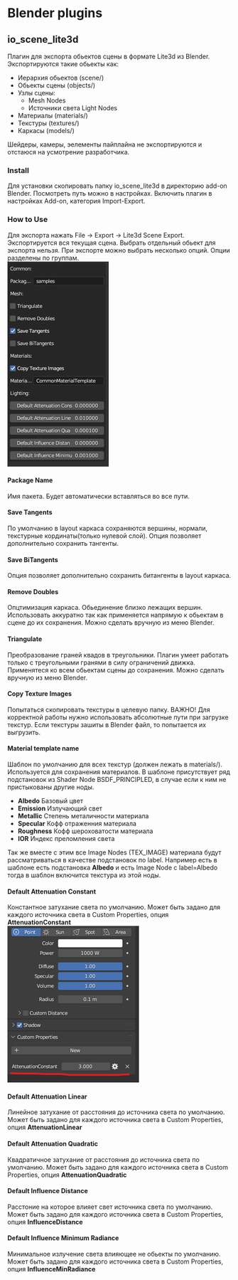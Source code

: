 # Blender plugins

## io_scene_lite3d

Плагин для экспорта обьектов сцены в формате Lite3d из Blender. Экспортируются такие обьекты как:
- Иерархия обьектов (scene/)
- Обьекты сцены (objects/)
- Узлы сцены:
    - Mesh Nodes
    - Источники света Light Nodes
- Материалы (materials/)
- Текстуры (textures/)
- Каркасы (models/)

Шейдеры, камеры, эелементы пайплайна не экспортируются и отстаюся на усмотрение разработчика.

### Install

Для установки скопировать папку io_scene_lite3d в директорию add-on Blender. Посмотреть путь можно в настройках. 
Включить плагин в настройках Add-on, категория Import-Export.

### How to Use

Для экспорта нажать File -> Export -> Lite3d Scene Export. Экспортируется вся текущая сцена. Выбрать отдельный обьект для 
экспорта нельзя. 
При экспорте можно выбрать несколько опций. Опции разделены по группам.  
![](/tools/blender/params.png "Options")

#### Package Name

Имя пакета. Будет автоматически вставляться во все пути. 

#### Save Tangents

По умолчанию в layout каркаса сохраняются вершины, нормали, текстурные кординаты(только нулевой слой). Опция позволяет дополнительно 
сохранить тангенты.

#### Save BiTangents

Опция позволяет дополнительно сохранить битангенты в layout каркаса.

#### Remove Doubles

Опцтимизация каркаса. Обьединение близко лежащих вершин. Использовать аккуратно так как применяется напрямую к обьектам в сцене до 
их сохранения. Можно сделать вручную из меню Blender.

#### Triangulate

Преобразование граней квадов в треугольники. Плагин умеет работать только с треугольными гранями в силу ограничений движка. 
Применятеся ко всем обьектам сцены до сохранения. Можно сделать вручную из меню Blender. 

#### Copy Texture Images

Попытаться скопировать текстуры в целевую папку. ВАЖНО! Для корректной работы нужно использовать абсолютные пути при загрузке текстур.
Если текстуры зашиты в Blender файл, то попытается их выгрузить.

#### Material template name

Шаблон по умолчанию для всех текстур (должен лежать в materials/). Используется для сохранения материалов. В шаблоне присутствует ряд
подстановок из Shader Node BSDF_PRINCIPLED, в случае если к ним не пристыкованы другие ноды.
- **Albedo** Базовый цвет
- **Emission** Излучающий свет
- **Metallic** Степень металичности материала
- **Specular** Кофф отраженния материала
- **Roughness** Кофф шероховатости материала
- **IOR** Индекс преломления света 

Так же вместе с этим все Image Nodes (TEX_IMAGE) материала будут рассматриваться в качестве подстановок по label. 
Например есть в шаблоне есть подстановка **Albedo** и есть Image Node c label=Albedo тогда в шаблон включится текстура из 
этой ноды.

#### Default Attenuation Constant

Константное затухание света по умолчанию. Может быть задано для каждого источника света в Custom Properties, 
опция **AttenuationConstant**  
![](/tools/blender/custom_props.png "Custom Properties")

#### Default Attenuation Linear

Линейное затухание от расстояния до источника света по умолчанию. Может быть задано для каждого источника света в Custom Properties, 
опция **AttenuationLinear**

#### Default Attenuation Quadratic

Квадратичное затухание от расстояния до источника света по умолчанию. Может быть задано для каждого источника света в Custom Properties, 
опция **AttenuationQuadratic**

#### Default Influence Distance

Расстоние на которое влияет свет источника света по умолчанию. Может быть задано для каждого источника света в Custom Properties, 
опция **InfluenceDistance**

#### Default Influence Minimum Radiance

Минимальное излучение света влияющее не обьекты по умолчанию. Может быть задано для каждого источника света в Custom Properties, 
опция **InfluenceMinRadiance**

